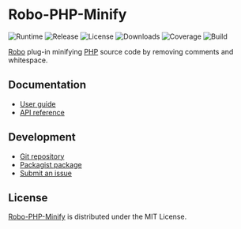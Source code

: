 # Robo-PHP-Minify
![Runtime](https://badgen.net/packagist/php/cedx/robo-php-minify) ![Release](https://badgen.net/packagist/v/cedx/robo-php-minify) ![License](https://badgen.net/packagist/license/cedx/robo-php-minify) ![Downloads](https://badgen.net/packagist/dt/cedx/robo-php-minify) ![Coverage](https://badgen.net/coveralls/c/github/cedx/robo-php-minify) ![Build](https://badgen.net/github/checks/cedx/robo-php-minify)

[Robo](https://robo.li) plug-in minifying [PHP](https://www.php.net) source code by removing comments and whitespace.

## Documentation
- [User guide](https://docs.belin.io/robo-php-minify)
- [API reference](https://api.belin.io/robo-php-minify)

## Development
- [Git repository](https://git.belin.io/cedx/robo-php-minify)
- [Packagist package](https://packagist.org/packages/cedx/robo-php-minify)
- [Submit an issue](https://git.belin.io/cedx/robo-php-minify/issues)

## License
[Robo-PHP-Minify](https://docs.belin.io/robo-php-minify) is distributed under the MIT License.
